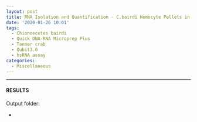 ```yaml
---
layout: post
title: RNA Isolation and Quantification - C.bairdi Hemocyte Pellets in RNAlater
date: '2020-01-26 10:01'
tags: 
  - Chionoecetes bairdi
  - Quick DNA-RNA Microprep Plus
  - Tanner crab
  - Qubit3.0
  - hsRNA assay
categories: 
  - Miscellaneous
---
```




---

#### RESULTS

Output folder:

- []()

